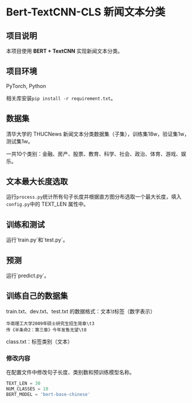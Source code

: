 <h1>Bert-TextCNN-CLS 新闻文本分类</h1>
<h2>项目说明</h2>
本项目使用 <b>BERT + TextCNN</b> 实现新闻文本分类。

<h2>项目环境</h2>

PyTorch, Python

相关库安装`pip install -r requirement.txt`。

<h2>数据集</h2>

清华大学的 THUCNews 新闻文本分类数据集（子集），训练集18w，验证集1w，测试集1w。

一共10个类别：金融、房产、股票、教育、科学、社会、政治、体育、游戏、娱乐。

<h2>文本最大长度选取</h2>

运行`process.py`统计所有句子长度并根据直方图分布选取一个最大长度，填入`config.py`中的 TEXT_LEN 属性中。

<h2>训练和测试</h2>
运行`train.py`和`test.py`。
<h2>预测</h2>
运行`predict.py`。

<h2>训练自己的数据集</h2>

train.txt、dev.txt、test.txt 的数据格式：文本\t标签（数字表示）

```
华南理工大学2009年硕士研究生招生简章\t3   
传《半条命2：第三章》今年发售无望\t8   
```

class.txt：标签类别（文本）

<h3>修改内容</h3>

在配置文件中修改句子长度、类别数和预训练模型名称。

```python
TEXT_LEN = 30
NUM_CLASSES = 10
BERT_MODEL = 'bert-base-chinese'
```
